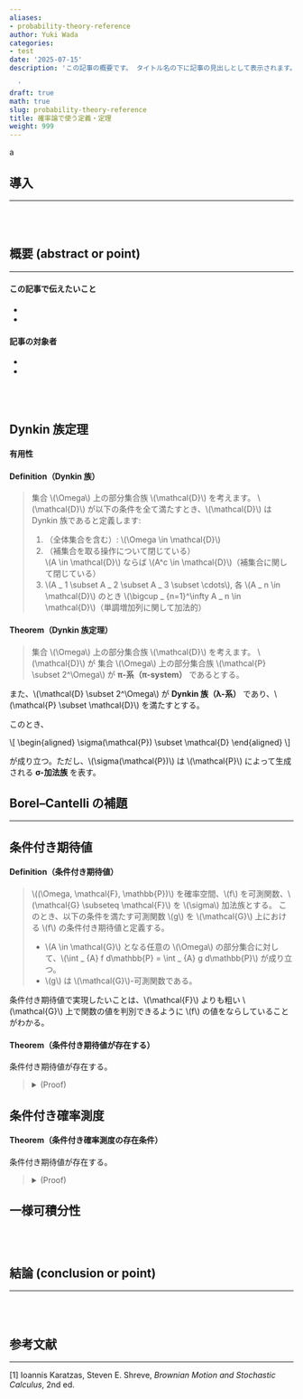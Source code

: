 ```yaml
---
aliases:
- probability-theory-reference
author: Yuki Wada
categories:
- test
date: '2025-07-15'
description: 'この記事の概要です。 タイトル名の下に記事の見出しとして表示されます。

  '
draft: true
math: true
slug: probability-theory-reference
title: 確率論で使う定義・定理
weight: 999
---
```


a

## 導入

----



<br><br>

## 概要 (abstract or point)

----

#### この記事で伝えたいこと

- 
- 

#### 記事の対象者

- 
- 

<br><br>

## Dynkin 族定理

#### 有用性

#### Definition（Dynkin 族）
> 集合 \\(\Omega\\) 上の部分集合族 \\(\mathcal{D}\\) を考えます。
> \\(\mathcal{D}\\) が以下の条件を全て満たすとき、\\(\mathcal{D}\\) は Dynkin 族であると定義します:
> 
> 1. （全体集合を含む）: \\(\Omega \in \mathcal{D}\\)
> 1. （補集合を取る操作について閉じている）  
>     \\(A \in \mathcal{D}\\) ならば \\(A^c \in \mathcal{D}\\)（補集合に関して閉じている）
> 1. \\(A _ 1 \subset A _ 2 \subset A _ 3 \subset \cdots\\), 各 \\(A _ n \in \mathcal{D}\\) のとき
>    \\(\bigcup _ {n=1}^\infty A _ n \in \mathcal{D}\\)（単調増加列に関して加法的）

#### Theorem（Dynkin 族定理）
> 集合 \\(\Omega\\) 上の部分集合族 \\(\mathcal{D}\\) を考えます。
> \\(\mathcal{D}\\) が
集合 \\(\Omega\\) 上の部分集合族 \\(\mathcal{P} \subset 2^\Omega\\) が **π-系（π-system）** であるとする。

また、\\(\mathcal{D} \subset 2^\Omega\\) が **Dynkin 族（λ-系）** であり、\\(\mathcal{P} \subset \mathcal{D}\\) を満たすとする。

このとき、

\\[ \\begin{aligned}  \\sigma(\\mathcal{P}) \\subset \\mathcal{D}  \\end{aligned} \\]

が成り立つ。ただし、\\(\sigma(\mathcal{P})\\) は \\(\mathcal{P}\\) によって生成される **σ-加法族** を表す。


## Borel–Cantelli の補題


----


## 条件付き期待値

#### Definition（条件付き期待値）
> \\((\Omega\, \mathcal{F}\, \mathbb{P})\\) を確率空間、\\(f\\) を可測関数、\\(\mathcal{G} \subseteq \mathcal{F}\\) を \\(\sigma\\) 加法族とする。
> このとき、以下の条件を満たす可測関数 \\(g\\) を \\(\mathcal{G}\\) 上における \\(f\\) の条件付き期待値と定義する。
> - \\(A \in \mathcal{G}\\) となる任意の \\(\Omega\\) の部分集合に対して、\\(\int _ {A} f d\mathbb{P} = \int _ {A} g d\mathbb{P}\\) が成り立つ。
> - \\(g\\) は \\(\mathcal{G}\\)-可測関数である。

条件付き期待値で実現したいことは、\\(\mathcal{F}\\) よりも粗い \\(\mathcal{G}\\) 上で関数の値を判別できるように \\(f\\) の値をならしていることがわかる。

#### Theorem（条件付き期待値が存在する）
条件付き期待値が存在する。
> <details><summary>(Proof)</summary><div>
> 
> Radon-Nicodym の定理を使えばよい。
> 
> </div></details>

## 条件付き確率測度


#### Theorem（条件付き確率測度の存在条件）
条件付き期待値が存在する。
> <details><summary>(Proof)</summary><div>
> 
> Radon-Nicodym の定理を使えばよい。
> 
> </div></details>

## 一様可積分性



<br><br>

## 結論 (conclusion or point)

----



<br><br>

## 参考文献

----

[1] Ioannis Karatzas, Steven E. Shreve, *Brownian Motion and Stochastic Calculus*, 2nd ed.
